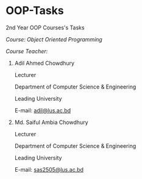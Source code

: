# OOP-Tasks
 2nd Year OOP Courses's Tasks
 
*Course: Object Oriented Programming*

*Course Teacher:*

1. Adil Ahmed Chowdhury

   Lecturer
   
   Department of Computer Science & Engineering
   
   Leading University
  
   E-mail: adil@lus.ac.bd
  
2. Md. Saiful Ambia Chowdhury

   Lecturer
   
   Department of Computer Science & Engineering
   
   Leading University
  
   E-mail: sas2505@lus.ac.bd
